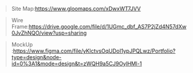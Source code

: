 > Site Map:https://www.gloomaps.com/xDwxWT7JVV

>Wire Frame:https://drive.google.com/file/d/1UGmc_dbf_AS7P2jZd4N57dXw0JvZhNQO/view?usp=sharing

>MockUp :https://www.figma.com/file/yKlctvsOqUDoI1ypJPQLwz/Portfolio?type=design&node-id=0%3A1&mode=design&t=zWQH9a5CJ9OylHMl-1

